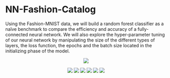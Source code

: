 # NN-Fashion-Catalog
Using the Fashion-MNIST data, we will build a random forest classifier as a naïve benchmark to compare the efficiency and accuracy of a fully-connected neural network. We will also explore the hyper-parameter tuning of our neural network by manipulating the size of the different types of layers, the loss function, the epochs and the batch size located in the initializing phase of the model.

<p align="center">
<img src="https://user-images.githubusercontent.com/70657426/153689875-1413aeab-f926-46bf-893b-9e742815f2d9.png">
</p>

<p align="center">
<img src="https://user-images.githubusercontent.com/70657426/153689936-d0c0eb4c-ef23-4194-bd0f-904f6d82a5e5.png">
<img src="https://user-images.githubusercontent.com/70657426/153689927-0a8f6271-23bb-4662-864d-39b432135979.png">
<img src="https://user-images.githubusercontent.com/70657426/153689930-a6736cba-a8bc-4d4e-b4bd-af65242e55dc.png">
<img src="https://user-images.githubusercontent.com/70657426/153689931-25d9590b-89c7-4b6a-bfcb-f04421572c02.png">
<img src="https://user-images.githubusercontent.com/70657426/153689933-4ce9edf9-7721-4fa4-96f3-95eb413ea647.png">
<img src="https://user-images.githubusercontent.com/70657426/153689935-d19ddbae-4e43-4c67-8032-95c17c24c131.png">
</p>

